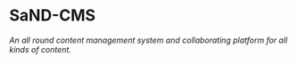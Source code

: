 # SaND-CMS

_An all round content management system and collaborating platform for all kinds of content._
